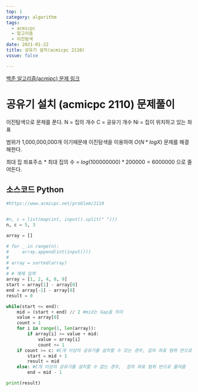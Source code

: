 ```yaml
---
top: 1
category: algorithm
tags:
  - acmicpc
  - 알고리즘
  - 이진탐색
date: 2021-01-22
title: 공유기 설치(acmicpc 2110)
vssue: false

---
```


[백준 알고리즘(acmipc) 문제 링크](https://www.acmicpc.net/problem/2110)

# 공유기 설치 (acmicpc 2110) 문제풀이
이진탐색으로 문제를 푼다.
N = 집의 개수
C = 공유기 개수 
Ni = 집이 위치하고 있는 좌표

범위가 1,000,000,000개 이기때문에 이진탐색을 이용하여 $O(N * logX)$ 문제를 해결해한다.

최대 집 좌표주소 * 최대 집의 수 = $log(100000000) * 200000 = 6000000$
으로 줄어든다.


## 소스코드 Python
```python
#https://www.acmicpc.net/problem/2110


#n, c = list(map(int, input().split(" ")))
n, c = 5, 3

array = []

# for _ in range(n):
#     array.append(int(input()))
#
# array = sorted(array)
#
# # 예제 입력
array = [1, 2, 4, 8, 9]
start = array[1] - array[0]
end = array[-1] - array[0]
result = 0

while(start <= end):
    mid = (start + end) // 2 #mid는 Gap을 의미
    value = array[0]
    count = 1
    for i in range(1, len(array)):
        if array[i] >= value + mid:
            value = array[i]
            count += 1
    if count >= c: #C개 이상의 공유기를 설치할 수 있는 경우, 집의 좌표 범위 반으로 줄여줌
        start = mid + 1
        result = mid
    else: #C개 이상의 공유기를 설치할 수 없는 경우,  집의 좌표 범위 반으로 줄여줌
        end = mid - 1

print(result)
```

